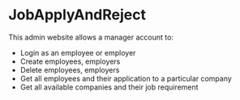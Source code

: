 # JobApplyAndReject
This admin website allows a manager account to:
 
* Login as an employee or employer
* Create employees, employers
* Delete employees, employers
* Get all employees and their application to a particular company
* Get all available companies and their job requirement
